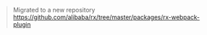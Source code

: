 > Migrated to a new repository https://github.com/alibaba/rx/tree/master/packages/rx-webpack-plugin
